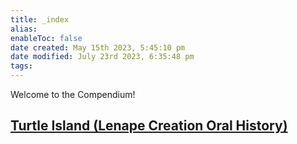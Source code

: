 ```yaml
---
title: _index
alias: 
enableToc: false
date created: May 15th 2023, 5:45:10 pm
date modified: July 23rd 2023, 6:35:48 pm
tags: 
---
```

Welcome to the Compendium!

## [Turtle Island (Lenape Creation Oral History)](Worldbuilding/Turtle%20Island%20(Lenape%20Creation%20Oral%20History).md)
